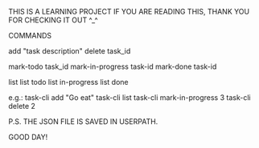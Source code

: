 THIS IS A LEARNING PROJECT
IF YOU ARE READING THIS, THANK YOU FOR CHECKING IT OUT ^_^

COMMANDS

add "task description"
delete task_id

mark-todo task_id
mark-in-progress task-id
mark-done task-id

list
list todo
list in-progress
list done

e.g.: 
task-cli add "Go eat"
task-cli list
task-cli mark-in-progress 3
task-cli delete 2


P.S. THE JSON FILE IS SAVED IN USERPATH.

GOOD DAY!

